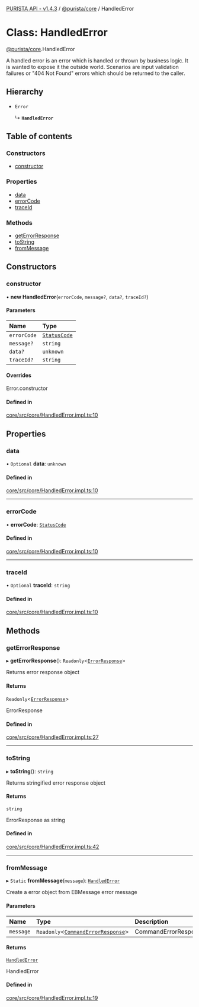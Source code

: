 [PURISTA API - v1.4.3](../README.md) / [@purista/core](../modules/purista_core.md) / HandledError

# Class: HandledError

[@purista/core](../modules/purista_core.md).HandledError

A handled error is an error which is handled or thrown by business logic.
It is wanted to expose it the outside world.
Scenarios are input validation failures or "404 Not Found" errors which should be returned to the caller.

## Hierarchy

- `Error`

  ↳ **`HandledError`**

## Table of contents

### Constructors

- [constructor](purista_core.HandledError.md#constructor)

### Properties

- [data](purista_core.HandledError.md#data)
- [errorCode](purista_core.HandledError.md#errorcode)
- [traceId](purista_core.HandledError.md#traceid)

### Methods

- [getErrorResponse](purista_core.HandledError.md#geterrorresponse)
- [toString](purista_core.HandledError.md#tostring)
- [fromMessage](purista_core.HandledError.md#frommessage)

## Constructors

### constructor

• **new HandledError**(`errorCode`, `message?`, `data?`, `traceId?`)

#### Parameters

| Name | Type |
| :------ | :------ |
| `errorCode` | [`StatusCode`](../enums/purista_core.StatusCode.md) |
| `message?` | `string` |
| `data?` | `unknown` |
| `traceId?` | `string` |

#### Overrides

Error.constructor

#### Defined in

[core/src/core/HandledError.impl.ts:10](https://github.com/sebastianwessel/purista/blob/c89c5bf/packages/core/src/core/HandledError.impl.ts#L10)

## Properties

### data

• `Optional` **data**: `unknown`

#### Defined in

[core/src/core/HandledError.impl.ts:10](https://github.com/sebastianwessel/purista/blob/c89c5bf/packages/core/src/core/HandledError.impl.ts#L10)

___

### errorCode

• **errorCode**: [`StatusCode`](../enums/purista_core.StatusCode.md)

#### Defined in

[core/src/core/HandledError.impl.ts:10](https://github.com/sebastianwessel/purista/blob/c89c5bf/packages/core/src/core/HandledError.impl.ts#L10)

___

### traceId

• `Optional` **traceId**: `string`

#### Defined in

[core/src/core/HandledError.impl.ts:10](https://github.com/sebastianwessel/purista/blob/c89c5bf/packages/core/src/core/HandledError.impl.ts#L10)

## Methods

### getErrorResponse

▸ **getErrorResponse**(): `Readonly`<[`ErrorResponse`](../modules/purista_core.md#errorresponse)\>

Returns error response object

#### Returns

`Readonly`<[`ErrorResponse`](../modules/purista_core.md#errorresponse)\>

ErrorResponse

#### Defined in

[core/src/core/HandledError.impl.ts:27](https://github.com/sebastianwessel/purista/blob/c89c5bf/packages/core/src/core/HandledError.impl.ts#L27)

___

### toString

▸ **toString**(): `string`

Returns stringified error response object

#### Returns

`string`

ErrorResponse as string

#### Defined in

[core/src/core/HandledError.impl.ts:42](https://github.com/sebastianwessel/purista/blob/c89c5bf/packages/core/src/core/HandledError.impl.ts#L42)

___

### fromMessage

▸ `Static` **fromMessage**(`message`): [`HandledError`](purista_core.HandledError.md)

Create a error object from EBMessage error message

#### Parameters

| Name | Type | Description |
| :------ | :------ | :------ |
| `message` | `Readonly`<[`CommandErrorResponse`](../modules/purista_core.md#commanderrorresponse)\> | CommandErrorResponse |

#### Returns

[`HandledError`](purista_core.HandledError.md)

HandledError

#### Defined in

[core/src/core/HandledError.impl.ts:19](https://github.com/sebastianwessel/purista/blob/c89c5bf/packages/core/src/core/HandledError.impl.ts#L19)
